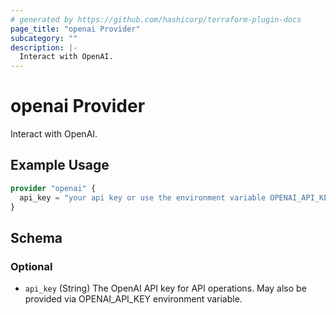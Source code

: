 ```yaml
---
# generated by https://github.com/hashicorp/terraform-plugin-docs
page_title: "openai Provider"
subcategory: ""
description: |-
  Interact with OpenAI.
---
```


# openai Provider

Interact with OpenAI.

## Example Usage

```terraform
provider "openai" {
  api_key = "your api key or use the environment variable OPENAI_API_KEY"
}
```

<!-- schema generated by tfplugindocs -->
## Schema

### Optional

- `api_key` (String) The OpenAI API key for API operations. May also be provided via OPENAI_API_KEY environment variable.
